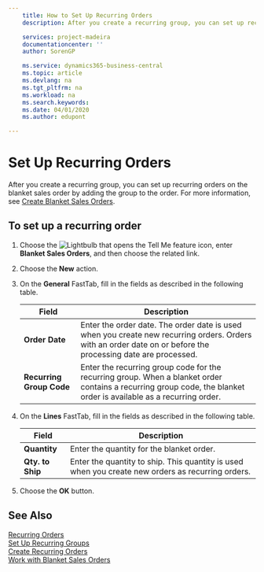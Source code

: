 ```yaml
---
    title: How to Set Up Recurring Orders
    description: After you create a recurring group, you can set up recurring orders on the blanket sales order by adding the group to the order.

    services: project-madeira 
    documentationcenter: ''
    author: SorenGP

    ms.service: dynamics365-business-central
    ms.topic: article
    ms.devlang: na
    ms.tgt_pltfrm: na
    ms.workload: na
    ms.search.keywords:
    ms.date: 04/01/2020
    ms.author: edupont

---
```

# Set Up Recurring Orders
After you create a recurring group, you can set up recurring orders on the blanket sales order by adding the group to the order. For more information, see [Create Blanket Sales Orders](how-to-set-up-recurring-groups.md).  

## To set up a recurring order  

1.  Choose the ![Lightbulb that opens the Tell Me feature](../../media/ui-search/search_small.png "Tell me what you want to do") icon, enter **Blanket Sales Orders**, and then choose the related link.  
2.  Choose the **New** action.  
3.  On the **General** FastTab, fill in the fields as described in the following table.  

    |Field|Description|  
    |---------------------------------|---------------------------------------|  
    |**Order Date**|Enter the order date. The order date is used when you create new recurring orders. Orders with an order date on or before the processing date are processed.|  
    |**Recurring Group Code**|Enter the recurring group code for the recurring group. When a blanket order contains a recurring group code, the blanket order is available as a recurring order.|  

4.  On the **Lines** FastTab, fill in the fields as described in the following table.  

    |Field|Description|  
    |---------------------------------|---------------------------------------|  
    |**Quantity**|Enter the quantity for the blanket order.|  
    |**Qty. to Ship**|Enter the quantity to ship. This quantity is used when you create new orders as recurring orders.|  

5.  Choose the **OK** button.  

## See Also  
 [Recurring Orders](recurring-orders.md)   
 [Set Up Recurring Groups](how-to-set-up-recurring-groups.md)   
 [Create Recurring Orders](how-to-create-recurring-orders.md)   
 [Work with Blanket Sales Orders](../../sales-how-to-create-blanket-sales-orders.md)
